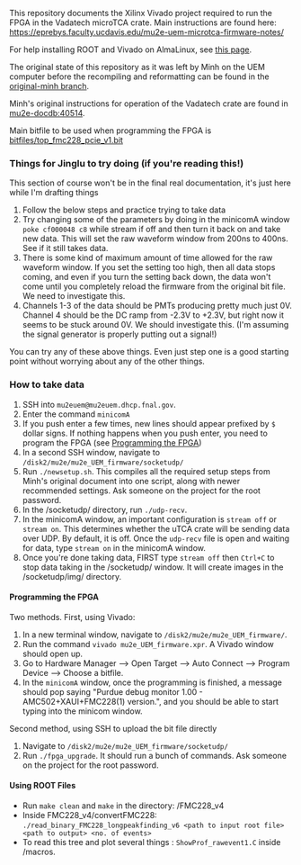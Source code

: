 This repository documents the Xilinx Vivado project required to run the FPGA in the Vadatech microTCA crate. Main instructions are found here: https://eprebys.faculty.ucdavis.edu/mu2e-uem-microtca-firmware-notes/

For help installing ROOT and Vivado on AlmaLinux, see [this page](documentation_texts/software_installation_tips.md).

The original state of this repository as it was left by Minh on the UEM computer before the recompiling and reformatting can be found in the [original-minh branch](https://github.com/prebys/mu2e_UEM_firmware/tree/original-minh). 

Minh's original instructions for operation of the Vadatech crate are found in [mu2e-docdb:40514](https://mu2e-docdb.fnal.gov/cgi-bin/sso/ShowDocument?docid=40514).

Main bitfile to be used when programming the FPGA is [bitfiles/top_fmc228_pcie_v1.bit](bitfiles/top_fmc228_pcie_v1.bit)

### Things for Jinglu to try doing (if you're reading this!)
This section of course won't be in the final real documentation, it's just here while I'm drafting things
1. Follow the below steps and practice trying to take data
2. Try changing some of the parameters by doing in the minicomA window `poke cf000048 c8` while stream if off and then turn it back on and take new data. This will set the raw waveform window from 200ns to 400ns. See if it still takes data.
3. There is some kind of maximum amount of time allowed for the raw waveform window. If you set the setting too high, then all data stops coming, and even if you turn the setting back down, the data won't come until you completely reload the firmware from the original bit file. We need to investigate this.
4. Channels 1-3 of the data should be PMTs producing pretty much just 0V. Channel 4 should be the DC ramp from -2.3V to +2.3V, but right now it seems to be stuck around 0V. We should investigate this. (I'm assuming the signal generator is properly putting out a signal!)

You can try any of these above things. Even just step one is a good starting point without worrying about any of the other things. 

### How to take data

1. SSH into `mu2euem@mu2euem.dhcp.fnal.gov`. 
2. Enter the command `minicomA`
3. If you push enter a few times, new lines should appear prefixed by `$ ` dollar signs. If nothing happens when you push enter, you need to program the FPGA (see [Programming the FPGA](#programming-the-fpga))
4. In a second SSH window, navigate to `/disk2/mu2e/mu2e_UEM_firmware/socketudp/`
5. Run `./newsetup.sh`. This compiles all the required setup steps from Minh's original document into one script, along with newer recommended settings. Ask someone on the project for the root password.
6. In the /socketudp/ directory, run `./udp-recv`.
7. In the minicomA window, an important configuration is `stream off` or `stream on`. This determines whether the uTCA crate will be sending data over UDP. By default, it is off. Once the `udp-recv` file is open and waiting for data, type `stream on` in the minicomA window.
8. Once you're done taking data, FIRST type `stream off` then `Ctrl+C` to stop data taking in the /socketudp/ window. It will create images in the /socketudp/img/ directory.

#### Programming the FPGA
Two methods. First, using Vivado:
1. In a new terminal window, navigate to `/disk2/mu2e/mu2e_UEM_firmware/`.
2. Run the command `vivado mu2e_UEM_firmware.xpr`. A Vivado window should open up.
3. Go to Hardware Manager --> Open Target --> Auto Connect --> Program Device --> Choose a bitfile.
4. In the `minicomA` window, once the programming is finished, a message should pop saying "Purdue debug monitor 1.00 - AMC502+XAUI+FMC228(1) version.", and you should be able to start typing into the minicom window.

Second method, using SSH to upload the bit file directly

1. Navigate to `/disk2/mu2e/mu2e_UEM_firmware/socketudp/`
2. Run `./fpga_upgrade`. It should run a bunch of commands. Ask someone on the project for the root password.

#### Using ROOT Files
- Run `make clean` and `make` in the directory: /FMC228_v4
- Inside FMC228_v4/convertFMC228: `./read_binary_FMC228_longpeakfinding_v6 <path to input root file> <path to output> <no. of events>`
- To read this tree and plot several things : `ShowProf_rawevent1.C` inside /macros.
